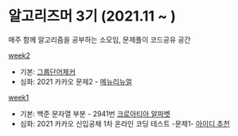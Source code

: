  # 알고리즈머 3기 (2021.11 ~ )

매주 함께 알고리즘을 공부하는 소모임, 문제풀이 코드공유 공간

[week2](https://github.com/bangbangu4/ALGORITHMER_3rd/tree/master/src/week2) 
   * 기본: [그룹단어체커](https://www.acmicpc.net/problem/1316)
   * 심화: 2021 카카오 문제2 - [메뉴리뉴얼](https://programmers.co.kr/learn/courses/30/lessons/72411)
     
[week1](https://github.com/bangbangu4/ALGORITHMER_3rd/tree/master/src/week1) 
   * 기본: 백준 문자열 부분 - 2941번 [크로아티아 알파벳](https://www.acmicpc.net/problem/2941)
   * 심화: 2021 카카오 신입공채 1차 온라인 코딩 테스트 -문제1- [아이디 추천](https://programmers.co.kr/learn/courses/30/lessons/72410)

